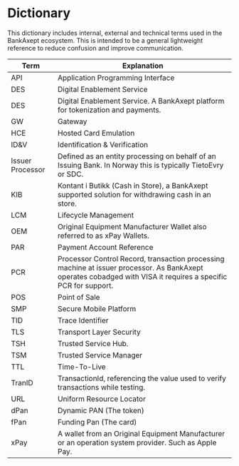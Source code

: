 # Dictionary

This dictionary includes internal, external and technical terms used in the BankAxept ecosystem.
This is intended to be a general lightweight reference to reduce confusion and improve communication.

| Term             | Explanation                                                                                                                                                    |
|------------------|----------------------------------------------------------------------------------------------------------------------------------------------------------------|
| API              | Application Programming Interface                                                                                                                              |
| DES              | Digital Enablement Service                                                                                                                                     |
| DES              | Digital Enablement Service. A BankAxept platform for tokenization and payments.                                                                                |
| GW               | Gateway                                                                                                                                                        |
| HCE              | Hosted Card Emulation                                                                                                                                          |
| ID&V             | Identification & Verification                                                                                                                                  |
| Issuer Processor | Defined as an entity processing on behalf of an Issuing Bank. In Norway this is typically TietoEvry or SDC.                                                    |
| KIB              | Kontant i Butikk (Cash in Store), a BankAxept supported solution for withdrawing cash in an store.                                                             |
| LCM              | Lifecycle Management                                                                                                                                           |
| OEM              | Original Equipment Manufacturer Wallet also referred to as xPay Wallets.                                                                                       |
| PAR              | Payment Account Reference                                                                                                                                      |
| PCR              | Processor Control Record, transaction processing machine at issuer processor. As BankAxept operates cobadged with VISA it requires a specific PCR for support. |
| POS              | Point of Sale                                                                                                                                                  |
| SMP              | Secure Mobile Platform                                                                                                                                         |
| TID              | Trace Identifier                                                                                                                                               |
| TLS              | Transport Layer Security                                                                                                                                       |
| TSH              | Trusted Service Hub.                                                                                                                                           |
| TSM              | Trusted Service Manager                                                                                                                                        |
| TTL              | Time-To-Live                                                                                                                                                   |
| TranID           | TransactionId, referencing the value used to verify transactions while testing.                                                                                |
| URL              | Uniform Resource Locator                                                                                                                                       |
| dPan             | Dynamic PAN (The token)                                                                                                                                        |
| fPan             | Funding Pan (The card)                                                                                                                                         |
| xPay             | A wallet from an Original Equipment Manufacturer or an operation system provider. Such as Apple Pay.                                                           |
